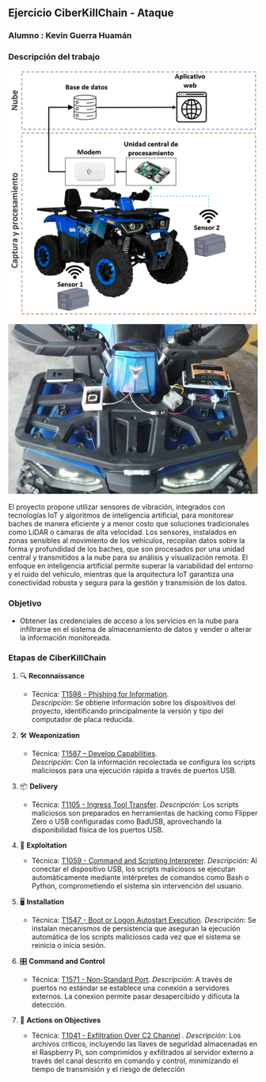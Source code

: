 ## Ejercicio CiberKillChain - Ataque

### Alumno : Kevin Guerra Huamán

### Descripción del trabajo


![Propuesta de proyecto](img_propuesta.png)

![Propuesta de implementación](instalacion_v1.png)

El proyecto propone utilizar sensores de vibración, integrados con tecnologías IoT y algoritmos de inteligencia artificial, para monitorear baches de manera eficiente y a menor costo que soluciones tradicionales como LiDAR o cámaras de alta velocidad. Los sensores, instalados en zonas sensibles al movimiento de los vehículos, recopilan datos sobre la forma y profundidad de los baches, que son procesados por una unidad central y transmitidos a la nube para su análisis y visualización remota. El enfoque en inteligencia artificial permite superar la variabilidad del entorno y el ruido del vehículo, mientras que la arquitectura IoT garantiza una conectividad robusta y segura para la gestión y transmisión de los datos.

### Objetivo

- Obtener las credenciales de acceso a los servicios en la nube para infiltrarse en el sistema de almacenamiento de datos y vender o alterar la información monitoreada.

### Etapas de CiberKillChain

1. 🔍 **Reconnaissance**  
   - Técnica: [T1598 - Phishing for Information](https://attack.mitre.org/techniques/T1598/).  
   *Descripción*: Se obtiene información sobre los dispositivos del proyecto, identificando principalmente la versión y tipo del computador de placa reducida.


2. 🛠️ **Weaponization**  
   - Técnica: [T1587 – Develop Capabilities](https://attack.mitre.org/techniques/T1587/).  
   *Descripción*: Con la información recolectada se configura los scripts maliciosos para una ejecución rápida a través de puertos USB.


3. 📦 **Delivery**  
   - Técnica: [T1105 - Ingress Tool Transfer](https://attack.mitre.org/techniques/T1105/). 
   *Descripción*: Los scripts maliciosos son preparados en herramientas de hacking como Flipper Zero o USB configuradas como BadUSB, aprovechando la disponibilidad física de los puertos USB.


4. 🚀 **Exploitation**
   - Técnica: [T1059 - Command and Scripting Interpreter](https://attack.mitre.org/techniques/T1059/).
   *Descripción*: Al conectar el dispositivo USB, los scripts maliciosos se ejecutan automáticamente mediante intérpretes de comandos como Bash o Python, comprometiendo el sistema sin intervención del usuario.

5. 🖥️ **Installation**  
   - Técnica: [T1547 - Boot or Logon Autostart Execution](https://attack.mitre.org/techniques/T1547/).
   *Descripción*: Se instalan mecanismos de persistencia que aseguran la ejecución automática de los scripts maliciosos cada vez que el sistema se reinicia o inicia sesión. 

6. 🎛️ **Command and Control**  
   - Técnica: [T1571 - Non-Standard Port](https://attack.mitre.org/techniques/T1571/).
   *Descripción*: A través de puertos no estándar se establece una conexión a servidores externos. La conexion permite pasar desapercibido y dificuta la detección.


7. 🎯 **Actions on Objectives**  
   - Técnica: [T1041 - Exfiltration Over C2 Channel](https://attack.mitre.org/techniques/T1041/) .
   *Descripción*: Los archivos críticos, incluyendo las llaves de seguridad almacenadas en el Raspberry Pi, son comprimidos y exfiltrados al servidor externo a través del canal descrito en comando y control, minimizando el tiempo de transmisión y el riesgo de detección